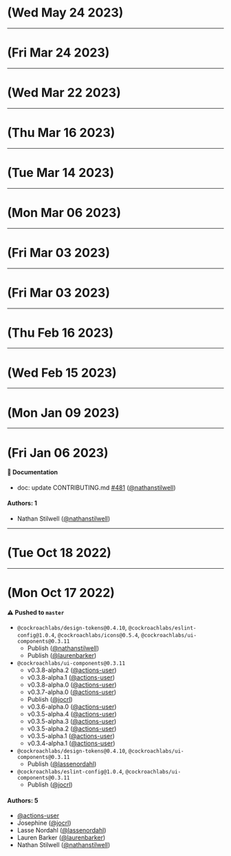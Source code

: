 # (Wed May 24 2023)



---

# (Fri Mar 24 2023)



---

# (Wed Mar 22 2023)



---

# (Thu Mar 16 2023)



---

# (Tue Mar 14 2023)



---

# (Mon Mar 06 2023)



---

# (Fri Mar 03 2023)



---

# (Fri Mar 03 2023)



---

# (Thu Feb 16 2023)



---

# (Wed Feb 15 2023)



---

# (Mon Jan 09 2023)



---

# (Fri Jan 06 2023)

#### 📝 Documentation

- doc: update CONTRIBUTING.md [#481](https://github.com/cockroachdb/ui/pull/481) ([@nathanstilwell](https://github.com/nathanstilwell))

#### Authors: 1

- Nathan Stilwell ([@nathanstilwell](https://github.com/nathanstilwell))

---

# (Tue Oct 18 2022)



---

# (Mon Oct 17 2022)

#### ⚠️ Pushed to `master`

- `@cockroachlabs/design-tokens@0.4.10`, `@cockroachlabs/eslint-config@1.0.4`, `@cockroachlabs/icons@0.5.4`, `@cockroachlabs/ui-components@0.3.11`
  - Publish ([@nathanstilwell](https://github.com/nathanstilwell))
  - Publish ([@laurenbarker](https://github.com/laurenbarker))
- `@cockroachlabs/ui-components@0.3.11`
  - v0.3.8-alpha.2 ([@actions-user](https://github.com/actions-user))
  - v0.3.8-alpha.1 ([@actions-user](https://github.com/actions-user))
  - v0.3.8-alpha.0 ([@actions-user](https://github.com/actions-user))
  - v0.3.7-alpha.0 ([@actions-user](https://github.com/actions-user))
  - Publish ([@jocrl](https://github.com/jocrl))
  - v0.3.6-alpha.0 ([@actions-user](https://github.com/actions-user))
  - v0.3.5-alpha.4 ([@actions-user](https://github.com/actions-user))
  - v0.3.5-alpha.3 ([@actions-user](https://github.com/actions-user))
  - v0.3.5-alpha.2 ([@actions-user](https://github.com/actions-user))
  - v0.3.5-alpha.1 ([@actions-user](https://github.com/actions-user))
  - v0.3.4-alpha.1 ([@actions-user](https://github.com/actions-user))
- `@cockroachlabs/design-tokens@0.4.10`, `@cockroachlabs/ui-components@0.3.11`
  - Publish ([@lassenordahl](https://github.com/lassenordahl))
- `@cockroachlabs/eslint-config@1.0.4`, `@cockroachlabs/ui-components@0.3.11`
  - Publish ([@jocrl](https://github.com/jocrl))

#### Authors: 5

- [@actions-user](https://github.com/actions-user)
- Josephine ([@jocrl](https://github.com/jocrl))
- Lasse Nordahl ([@lassenordahl](https://github.com/lassenordahl))
- Lauren Barker ([@laurenbarker](https://github.com/laurenbarker))
- Nathan Stilwell ([@nathanstilwell](https://github.com/nathanstilwell))
